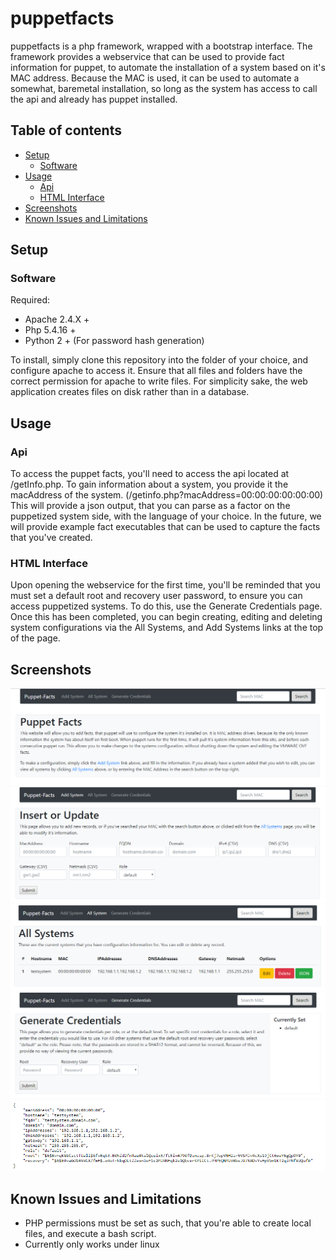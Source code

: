 # puppetfacts
puppetfacts is a php framework, wrapped with a bootstrap interface. The framework provides a webservice that can be used to provide fact information for puppet, to automate the installation of a system based on it's MAC address. Because the MAC is used, it can be used to automate a somewhat, baremetal installation, so long as the system has access to call the api and already has puppet installed. 

## Table of contents
* [Setup](#setup)
  * [Software](#software)
* [Usage](#usage)
  * [Api](#api)
  * [HTML Interface](#html-interface)
* [Screenshots](#screenshots)
* [Known Issues and Limitations](#known-issues-and-limitations)

## Setup
### Software
Required:
* Apache 2.4.X +
* Php 5.4.16 +
* Python 2 + (For password hash generation)

To install, simply clone this repository into the folder of your choice, and configure apache to access it. Ensure that all files and folders have the correct permission for apache to write files. For simplicity sake, the web application creates files on disk rather than in a database.

## Usage
### Api
To access the puppet facts, you'll need to access the api located at /getInfo.php. To gain information about a system, you provide it the macAddress of the system. (/getinfo.php?macAddress=00:00:00:00:00:00)
This will provide a json output, that you can parse as a factor on the puppetized system side, with the language of your choice. In the future, we will provide example fact executables that can be used to capture the facts that you've created.
### HTML Interface
Upon opening the webservice for the first time, you'll be reminded that you must set a default root and recovery user password, to ensure you can access puppetized systems. To do this, use the Generate Credentials page. Once this has been completed, you can begin creating, editing and deleting system configurations via the All Systems, and Add Systems links at the top of the page. 
## Screenshots
![Home](/images/home.png)
![AddSystem](/images/add_system.png)
![AllSystems](/images/all_systems.png)
![GenerateCreds](/images/generate_creds.png)
![Api](/images/api_json.png)
## Known Issues and Limitations
* PHP permissions must be set as such, that you're able to create local files, and execute a bash script.
* Currently only works under linux
